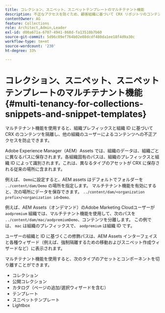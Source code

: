 ```yaml
---
title: コレクション、スニペット、スニペットテンプレートのマルチテナント機能
description: 不正なアクセスを防ぐため、顧客組織に基づいて CRX リポジトリのコンテンツを分離します。
contentOwner: AG
feature: Collections
role: Architect,Admin,Leader
exl-id: d00a671a-6707-4941-868d-fa13510b7b60
source-git-commit: 5d96c09ef764b02e08dcdf480da1ee18f4d9a30c
workflow-type: tm+mt
source-wordcount: '230'
ht-degree: 33%

---
```


# コレクション、スニペット、スニペットテンプレートのマルチテナント機能 {#multi-tenancy-for-collections-snippets-and-snippet-templates}

マルチテナント機能を使用すると、組織プレフィックスと組織 ID に基づいて CRX のコンテンツを隔離し、他の組織のユーザーによるコンテンツへの不正アクセスを防止できます。

Adobe Experience Manager（AEM）Assets では、組織のデータは、組織ごとに異なるパスに保存されます。各組織固有のパスは、組織のプレフィックスと組織 ID によって識別されます。これは、異なるタイプのアセットが CRX に保存される従来の場所に含まれます。

例えば、 `Demo`に設定すると、AEM assets はデフォルトでフォルダーを `../content/dam/Demo` の場所を指定します。 マルチテナント機能を有効にすると、次の場所にデータを保存できます。 `../content/dam/<organization prefix>/<organization id>Demo`.

例えば、AEM Assets（オンデマンド）のAdobe Marketing Cloudユーザーが `aodpremium` 組織では、マルチテナント機能を使用して、次のパスを `../content/dam/mac/aodpremiumDemo`、コンテンツを分離します。 この例では、 `mac` は組織のプレフィックスで、 `aodpremium` は組織 ID です。

ユーザーの組織と ID に基づくこの修飾パスは、AEM Assets インターフェイスと各種ウィザード（例えば、強制隔離するための移動およびスニペット作成ウィザードなど）に表示されます。

マルチテナント機能を使用すると、次のタイプのアセットとコンポーネントを切り離すことができます。

* コレクション
* 公開コレクション
* カタログ（ページの追加/選択ウィザードを含む）
* テンプレート
* スニペットテンプレート
* Lightbox
